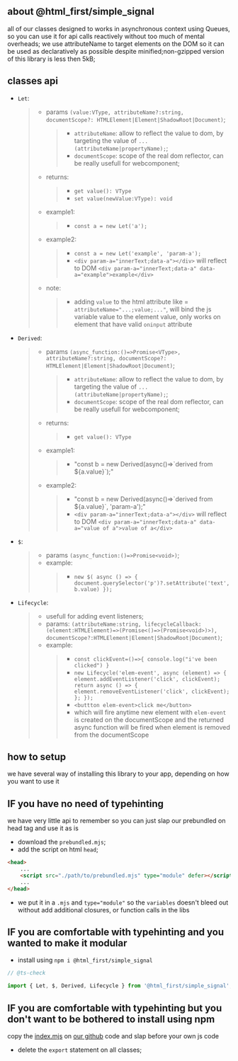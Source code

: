 ﻿## about @html_first/simple_signal

all of our classes designed to works in asynchronous context using Queues, so you can use it for api
calls reactively without too much of mental overheads; we use attributeName to target elements on
the DOM so it can be used as declaratively as possible despite minified;non-gzipped version of this
library is less then 5kB;

## classes api

-   `Let`:
    > -   params
    >     `(value:VType, attributeName?:string, documentScope?: HTMLElement|Element|ShadowRoot|Document)`;
    >     > -   `attributeName`: allow to reflect the value to dom, by targeting the value of
    >     >     `...(attributeName|propertyName);`;
    >     > -   `documentScope`: scope of the real dom reflector, can be really usefull for
    >     >     webcomponent;
    > -   returns:
    >     > -   `get value(): VType`
    >     > -   `set value(newValue:VType): void`
    > -   example1:
    >     > -   `const a = new Let('a');`
    > -   example2:
    >     > -   `const a = new Let('example', 'param-a');`
    >     > -   `<div param-a="innerText;data-a"></div>` will reflect to DOM
    >     >     `<div param-a="innerText;data-a" data-a="example">example</div>`
    > -   note:
    >     > -   adding `value` to the html attribute like = `attributeName="...;value;..."`, will
    >     >     bind the js variable value to the element value, only works on element that have
    >     >     valid `oninput` attribute
-   `Derived`:
    > -   params
    >     `(async_function:()=>Promise<VType>, attributeName?:string, documentScope?: HTMLElement|Element|ShadowRoot|Document)`;
    >     > -   `attributeName`: allow to reflect the value to dom, by targeting the value of
    >     >     `...(attributeName|propertyName);`;
    >     > -   `documentScope`: scope of the real dom reflector, can be really usefull for
    >     >     webcomponent;
    > -   returns:
    >     > -   `get value(): VType`
    > -   example1:
    >     > -   "const b = new Derived(async()=>\`derived from ${a.value}\`);"
    > -   example2:
    >     > -   "const b = new Derived(async()=>\`derived from ${a.value}\`, 'param-a');"
    >     > -   `<div param-a="innerText;data-a"></div>` will reflect to DOM
    >     >     `<div param-a="innerText;data-a" data-a="value of a">value of a</div>`
-   `$`:
    > -   params `(async_function:()=>Promise<void>)`;
    > -   example:
    >     > -   `new $( async () => { document.querySelector('p')?.setAttribute('text', b.value) });`
-   `Lifecycle`:
    > -   usefull for adding event listeners;
    > -   params:
    >     `(attributeName:string, lifecycleCallback:(element:HTMLElement)=>(Promise<()=>(Promise<void>)>), documentScope?:HTMLElement|Element|ShadowRoot|Document)`;
    > -   example:
    >     > -   `const clickEvent=()=>{ console.log("i've been clicked") }`
    >     > -   `new Lifecycle('elem-event', async (element) => { element.addEventListener('click', clickEvent); return async () => { element.removeEventListener('click', clickEvent); }; });`
    >     > -   `<buttton elem-event>click me</button>`
    >     > -   which will fire anytime new element with `elem-event` is created on the
    >     >     documentScope and the returned async function will be fired when element is removed
    >     >     from the documentScope

## how to setup

we have several way of installing this library to your app, depending on how you want to use it

## IF you have no need of typehinting

we have very little api to remember so you can just slap our prebundled on head tag and use it as is

-   download the `prebundled.mjs`;
-   add the script on html `head`;

```html
<head>
	...
	<script src="./path/to/prebundled.mjs" type="module" defer></script>
	...
</head>
```

-   we put it in a `.mjs` and `type="module"` so the `variables` doesn't bleed out without add
    additional closures, or function calls in the libs

## IF you are comfortable with typehinting and you wanted to make it modular

-   install using `npm i @html_first/simple_signal`

```js
// @ts-check

import { Let, $, Derived, Lifecycle } from '@html_first/simple_signal';
```

## IF you are comfortable with typehinting but you don't want to be bothered to install using npm

copy the [index.mjs](https://github.com/hakimjazuli/simple_signal/blob/main/index.mjs) on
[our github](https://github.com/hakimjazuli/simple_signal/) code and slap before your own js code

-   delete the `export` statement on all classes;

